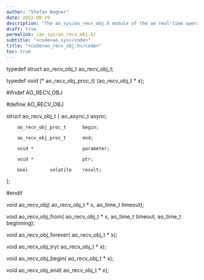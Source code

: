 ```yaml
---
author: "Stefan Wagner"
date: 2022-08-29
description: "The ao_sys/ao_recv_obj.h module of the ao real-time operating system."
draft: true
permalink: /ao_sys/ao_recv_obj.h/ 
subtitle: "<code>ao_sys</code>"
title: "<code>ao_recv_obj.h</code>"
toc: true
---
```


typedef struct  ao_recv_obj_t   ao_recv_obj_t;

typedef void (*                 ao_recv_obj_proc_t) (ao_recv_obj_t * x);

#ifndef AO_RECV_OBJ

#define AO_RECV_OBJ

struct  ao_recv_obj_t
{
        ao_async_t              async;

        ao_recv_obj_proc_t      begin;

        ao_recv_obj_proc_t      end;

        void *                  parameter;

        void *                  ptr;

        bool        volatile    result;
};

#endif

void    ao_recv_obj(            ao_recv_obj_t * x, ao_time_t timeout);

void    ao_recv_obj_from(       ao_recv_obj_t * x, ao_time_t timeout, ao_time_t beginning);

void    ao_recv_obj_forever(    ao_recv_obj_t * x);

void    ao_recv_obj_try(        ao_recv_obj_t * x);

void    ao_recv_obj_begin(      ao_recv_obj_t * x);

void    ao_recv_obj_end(        ao_recv_obj_t * x);

